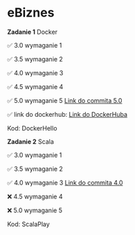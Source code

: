 # eBiznes
**Zadanie 1** Docker

:white_check_mark: 3.0 wymaganie 1

:white_check_mark: 3.5 wymaganie 2 

:white_check_mark: 4.0 wymaganie 3 

:white_check_mark: 4.5 wymaganie 4 

:white_check_mark: 5.0 wymaganie 5 [Link do commita 5.0](https://github.com/MichalZx/eBiznes/commit/787d5a974719c844245174d6c519dddcf9af1cf8)

:white_check_mark: link do dockerhub: [Link do DockerHuba](https://hub.docker.com/repository/docker/miczlx/docker-hello/general)

Kod: DockerHello

**Zadanie 2** Scala

:white_check_mark: 3.0 wymaganie 1

:white_check_mark: 3.5 wymaganie 2 

:white_check_mark: 4.0 wymaganie 3 [Link do commita 4.0](https://github.com/MichalZx/eBiznes/commit/11b5c840207e79de8ca2c80bd3e853325dac8a0c)

:x: 4.5 wymaganie 4 

:x: 5.0 wymaganie 5 

Kod: ScalaPlay
